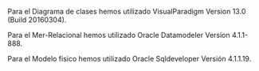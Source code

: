 Para el Diagrama de clases hemos utilizado VisualParadigm Version 13.0 (Build 20160304).

Para el Mer-Relacional hemos utilizado Oracle Datamodeler Version 4.1.1-888.

Para el Modelo fisico hemos utilizado Oracle Sqldeveloper Versión 4.1.1.19.
